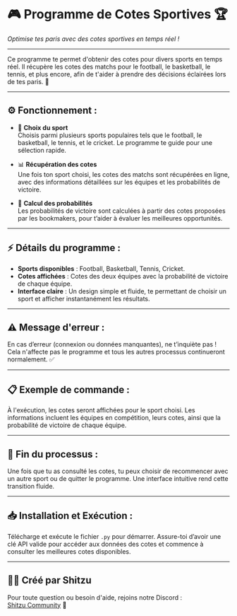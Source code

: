 # 🎮 **Programme de Cotes Sportives** 🏆  
*Optimise tes paris avec des cotes sportives en temps réel !*

---

Ce programme te permet d'obtenir des cotes pour divers sports en temps réel. Il récupère les cotes des matchs pour le football, le basketball, le tennis, et plus encore, afin de t'aider à prendre des décisions éclairées lors de tes paris. 🌟

---

## ⚙️ **Fonctionnement** :

- 🏀 **Choix du sport**  
  Choisis parmi plusieurs sports populaires tels que le football, le basketball, le tennis, et le cricket. Le programme te guide pour une sélection rapide.
  
- 📊 **Récupération des cotes**  
  Une fois ton sport choisi, les cotes des matchs sont récupérées en ligne, avec des informations détaillées sur les équipes et les probabilités de victoire.
  
- 🧮 **Calcul des probabilités**  
  Les probabilités de victoire sont calculées à partir des cotes proposées par les bookmakers, pour t’aider à évaluer les meilleures opportunités.

---

## ⚡ **Détails du programme** :

- **Sports disponibles** : Football, Basketball, Tennis, Cricket.
- **Cotes affichées** : Cotes des deux équipes avec la probabilité de victoire de chaque équipe.
- **Interface claire** : Un design simple et fluide, te permettant de choisir un sport et afficher instantanément les résultats.

---

## ⚠️ **Message d'erreur** :  
En cas d’erreur (connexion ou données manquantes), ne t’inquiète pas ! Cela n'affecte pas le programme et tous les autres processus continueront normalement. ✅

---

## 📋 **Exemple de commande** :  
À l'exécution, les cotes seront affichées pour le sport choisi. Les informations incluent les équipes en compétition, leurs cotes, ainsi que la probabilité de victoire de chaque équipe.

---

## 🎉 **Fin du processus** :  
Une fois que tu as consulté les cotes, tu peux choisir de recommencer avec un autre sport ou de quitter le programme. Une interface intuitive rend cette transition fluide.

---

## 📥 **Installation et Exécution** :  
Télécharge et exécute le fichier `.py` pour démarrer. Assure-toi d’avoir une clé API valide pour accéder aux données des cotes et commence à consulter les meilleures cotes disponibles.

---

## 👨‍💻 **Créé par Shitzu**  
Pour toute question ou besoin d'aide, rejoins notre Discord :  
[Shitzu Community](https://discord.gg/qtw6pYhHjF) 🫧

